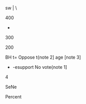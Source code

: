 sw  |  \

400

+

300

200

BH t= Oppose  t{note 2]  age [note 3]

+  -esupport  No vote{note 1]

4

SeNe

Percent